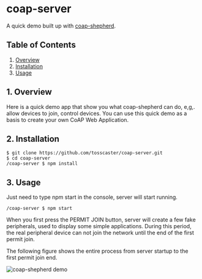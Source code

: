 coap-server  
=================

A quick demo built up with [coap-shepherd](https://github.com/PeterEB/coap-shepherd).

## Table of Contents

1. [Overview](#Overview)  
2. [Installation](#Installation)  
3. [Usage](#Usage)  


<a name="Overview"></a>
## 1. Overview

Here is a quick demo app that show you what coap-shepherd can do, e,g,. allow devices to join, control devices. You can use this quick demo as a basis to create your own CoAP Web Application.

<a name="Installation"></a>
## 2. Installation

```shell
$ git clone https://github.com/tosscaster/coap-server.git
$ cd coap-server
/coap-server $ npm install
```

<a name="Usage"></a>
## 3. Usage

Just need to type npm start in the console, server will start running.

```shell
/coap-server $ npm start
```

When you first press the PERMIT JOIN button, server will create a few fake peripherals, used to display some simple applications. During this period, the real peripheral device can not join the network until the end of the first permit join.

The following figure shows the entire process from server startup to the first permit join end.

![coap-shepherd demo](https://github.com/PeterEB/quick-demo/blob/master/doc/quick%20demo.gif)  
